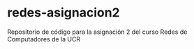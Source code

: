 # redes-asignacion2
Repositorio de código para la asignación 2 del curso Redes de Computadores de la UCR
